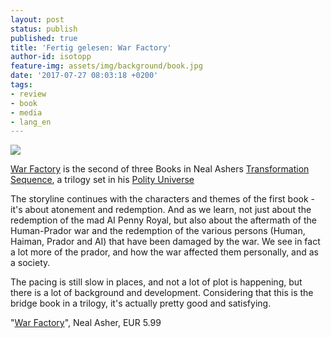 ```yaml
---
layout: post
status: publish
published: true
title: 'Fertig gelesen: War Factory'
author-id: isotopp
feature-img: assets/img/background/book.jpg
date: '2017-07-27 08:03:18 +0200'
tags:
- review
- book
- media
- lang_en
---
```

[![](/uploads/2017/07/war-factory.jpg)](https://www.amazon.de/War-Factory-Transformation-Book-English-ebook/dp/B018XV0AFW)

[War Factory](https://www.amazon.de/War-Factory-Transformation-Book-English-ebook/dp/B018XV0AFW)
is the second of three Books in Neal Ashers 
[Transformation Sequence](https://www.amazon.de/gp/product/B0725J2WXN/ref=series_rw_dp_sw),
a trilogy set in his [Polity Universe](https://plus.google.com/+KristianK%C3%B6hntopp/posts/iAxsVw1j9WZ)

The storyline continues with the characters and themes of the first book -
it's about atonement and redemption. And as we learn, not just about the
redemption of the mad AI Penny Royal, but also about the aftermath of the
Human-Prador war and the redemption of the various persons (Human, Haiman,
Prador and AI) that have been damaged by the war. We see in fact a lot more
of the prador, and how the war affected them personally, and as a society.

The pacing is still slow in places, and not a lot of plot is happening, but
there is a lot of background and development. Considering that this is the
bridge book in a trilogy, it's actually pretty good and satisfying. 

"[War Factory](https://www.amazon.de/dp/B018XV0AFW)", Neal Asher, EUR 5.99
